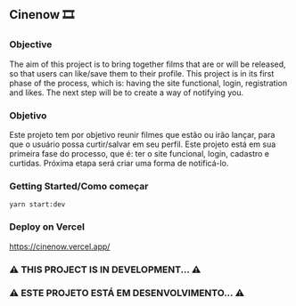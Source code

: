 ## Cinenow 🎞️

### Objective
The aim of this project is to bring together films that are or will be released, so that users can like/save them to their profile.
This project is in its first phase of the process, which is: having the site functional, login, registration and likes.
The next step will be to create a way of notifying you.

### Objetivo
Este projeto tem por objetivo reunir filmes que estão ou irão lançar, para que o usuário possa curtir/salvar em seu perfil.
Este projeto está em sua primeira fase do processo, que é: ter o site funcional, login, cadastro e curtidas.
Próxima etapa será criar uma forma de notificá-lo.

### Getting Started/Como começar
`yarn start:dev`

### Deploy on Vercel
https://cinenow.vercel.app/

### ⚠️ THIS PROJECT IS IN DEVELOPMENT... ⚠️
### ⚠️ ESTE PROJETO ESTÁ EM DESENVOLVIMENTO... ⚠️

